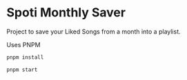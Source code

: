 # Spoti Monthly Saver

Project to save your Liked Songs from a month into a playlist.

Uses PNPM

```bash
pnpm install
```

```bash
pnpm start
```
